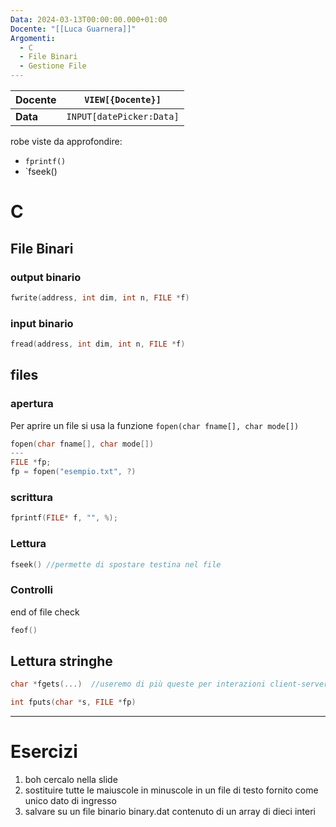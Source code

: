 ```yaml
---
Data: 2024-03-13T00:00:00.000+01:00
Docente: "[[Luca Guarnera]]"
Argomenti:
  - C
  - File Binari
  - Gestione File
---
```


| **Docente** | `VIEW[{Docente}]`        |
| ----------- | ------------------------ |
| **Data**    | `INPUT[datePicker:Data]` |

robe viste da approfondire:

- `fprintf()`
- `fseek()

# C

## File Binari

### output binario

```C
fwrite(address, int dim, int n, FILE *f)
```

### input binario

```C
fread(address, int dim, int n, FILE *f)
```

## files

### apertura

Per aprire un file si usa la funzione `fopen(char fname[], char mode[])`

```C
fopen(char fname[], char mode[])
---
FILE *fp;
fp = fopen("esempio.txt", ?)
```

### scrittura

```C
fprintf(FILE* f, "", %);
```

### Lettura

```C
fseek() //permette di spostare testina nel file
```

### Controlli

end of file check

```C
feof()
```

## Lettura stringhe

```C
char *fgets(...)  //useremo di più queste per interazioni client-server

int fputs(char *s, FILE *fp)
```

---

# Esercizi

1. boh cercalo nella slide
2. sostituire tutte le maiuscole in minuscole in un file di testo fornito come unico dato di ingresso
3. salvare su un file binario binary.dat contenuto di un array di dieci interi
